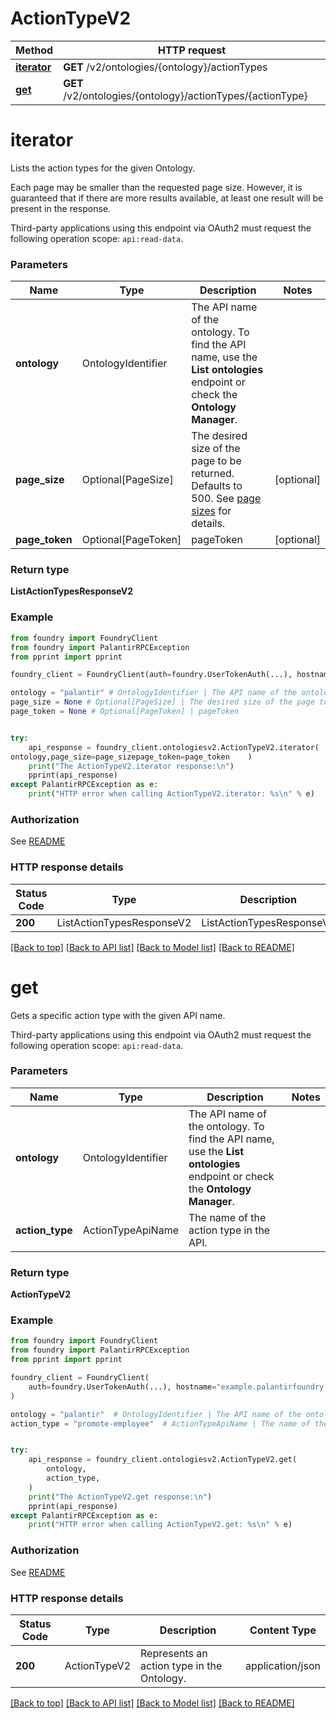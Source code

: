# ActionTypeV2

Method | HTTP request |
------------- | ------------- |
[**iterator**](#iterator) | **GET** /v2/ontologies/{ontology}/actionTypes |
[**get**](#get) | **GET** /v2/ontologies/{ontology}/actionTypes/{actionType} |

# **iterator**
Lists the action types for the given Ontology.

Each page may be smaller than the requested page size. However, it is guaranteed that if there are more
results available, at least one result will be present in the response.

Third-party applications using this endpoint via OAuth2 must request the following operation scope: `api:read-data`.


### Parameters

Name | Type | Description  | Notes |
------------- | ------------- | ------------- | ------------- |
**ontology** | OntologyIdentifier | The API name of the ontology. To find the API name, use the **List ontologies** endpoint or check the **Ontology Manager**.  |  |
**page_size** | Optional[PageSize] | The desired size of the page to be returned. Defaults to 500. See [page sizes](/docs/foundry/api/general/overview/paging/#page-sizes) for details.  | [optional] |
**page_token** | Optional[PageToken] | pageToken | [optional] |

### Return type
**ListActionTypesResponseV2**

### Example

```python
from foundry import FoundryClient
from foundry import PalantirRPCException
from pprint import pprint

foundry_client = FoundryClient(auth=foundry.UserTokenAuth(...), hostname="example.palantirfoundry.com")

ontology = "palantir" # OntologyIdentifier | The API name of the ontology. To find the API name, use the **List ontologies** endpoint or check the **Ontology Manager**. 
page_size = None # Optional[PageSize] | The desired size of the page to be returned. Defaults to 500. See [page sizes](/docs/foundry/api/general/overview/paging/#page-sizes) for details. 
page_token = None # Optional[PageToken] | pageToken


try:
    api_response = foundry_client.ontologiesv2.ActionTypeV2.iterator(
ontology,page_size=page_sizepage_token=page_token    )
    print("The ActionTypeV2.iterator response:\n")
    pprint(api_response)
except PalantirRPCException as e:
    print("HTTP error when calling ActionTypeV2.iterator: %s\n" % e)

```



### Authorization

See [README](../README.md#authorization)

### HTTP response details
| Status Code | Type        | Description | Content Type |
|-------------|-------------|-------------|------------------|
**200** | ListActionTypesResponseV2  | ListActionTypesResponseV2 | application/json |

[[Back to top]](#) [[Back to API list]](../../../README.md#documentation-for-api-endpoints) [[Back to Model list]](../../../README.md#documentation-for-models) [[Back to README]](../../../README.md)

# **get**
Gets a specific action type with the given API name.

Third-party applications using this endpoint via OAuth2 must request the following operation scope: `api:read-data`.


### Parameters

Name | Type | Description  | Notes |
------------- | ------------- | ------------- | ------------- |
**ontology** | OntologyIdentifier | The API name of the ontology. To find the API name, use the **List ontologies** endpoint or check the **Ontology Manager**.  |  |
**action_type** | ActionTypeApiName | The name of the action type in the API.  |  |

### Return type
**ActionTypeV2**

### Example

```python
from foundry import FoundryClient
from foundry import PalantirRPCException
from pprint import pprint

foundry_client = FoundryClient(
    auth=foundry.UserTokenAuth(...), hostname="example.palantirfoundry.com"
)

ontology = "palantir"  # OntologyIdentifier | The API name of the ontology. To find the API name, use the **List ontologies** endpoint or check the **Ontology Manager**.
action_type = "promote-employee"  # ActionTypeApiName | The name of the action type in the API.


try:
    api_response = foundry_client.ontologiesv2.ActionTypeV2.get(
        ontology,
        action_type,
    )
    print("The ActionTypeV2.get response:\n")
    pprint(api_response)
except PalantirRPCException as e:
    print("HTTP error when calling ActionTypeV2.get: %s\n" % e)

```



### Authorization

See [README](../README.md#authorization)

### HTTP response details
| Status Code | Type        | Description | Content Type |
|-------------|-------------|-------------|------------------|
**200** | ActionTypeV2  | Represents an action type in the Ontology. | application/json |

[[Back to top]](#) [[Back to API list]](../../../README.md#documentation-for-api-endpoints) [[Back to Model list]](../../../README.md#documentation-for-models) [[Back to README]](../../../README.md)

